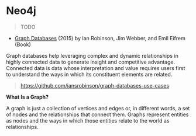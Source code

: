 # Neo4j

> TODO

* [Graph Databases](TODO) (2015) by Ian Robinson, Jim Webber, and Emil Eifrem (Book)

Graph databases help leveraging complex and dynamic relationships in highly connected data to generate insight and competitive advantage. Connected data is data whose interpretation and value requires users first to understand the ways in which its constituent elements are related.

> https://github.com/iansrobinson/graph-databases-use-cases

**What Is a Graph?**

A graph is just a collection of vertices and edges or, in different words, a set of nodes and the relationships that connect them. Graphs represent entities as nodes and the ways in which those entities relate to the world as relationships.
